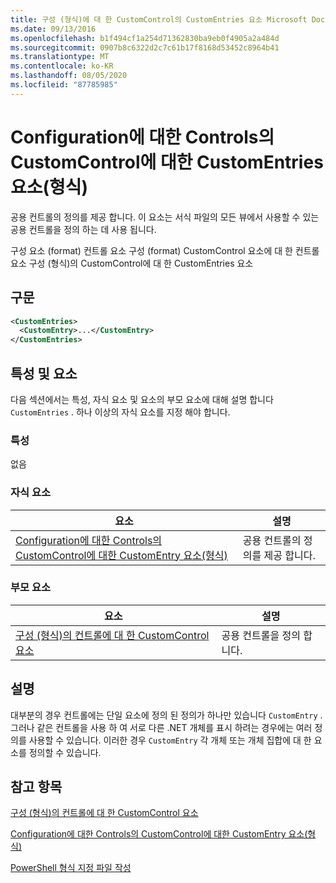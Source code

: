 ```yaml
---
title: 구성 (형식)에 대 한 CustomControl의 CustomEntries 요소 Microsoft Docs
ms.date: 09/13/2016
ms.openlocfilehash: b1f494cf1a254d71362830ba9eb0f4905a2a484d
ms.sourcegitcommit: 0907b8c6322d2c7c61b17f8168d53452c8964b41
ms.translationtype: MT
ms.contentlocale: ko-KR
ms.lasthandoff: 08/05/2020
ms.locfileid: "87785985"
---
```

# <a name="customentries-element-for-customcontrol-for-controls-for-configuration-format"></a>Configuration에 대한 Controls의 CustomControl에 대한 CustomEntries 요소(형식)

공용 컨트롤의 정의를 제공 합니다. 이 요소는 서식 파일의 모든 뷰에서 사용할 수 있는 공용 컨트롤을 정의 하는 데 사용 됩니다.

구성 요소 (format) 컨트롤 요소 구성 (format) CustomControl 요소에 대 한 컨트롤 요소 구성 (형식)의 CustomControl에 대 한 CustomEntries 요소

## <a name="syntax"></a>구문

```xml
<CustomEntries>
  <CustomEntry>...</CustomEntry>
</CustomEntries>

```

## <a name="attributes-and-elements"></a>특성 및 요소

다음 섹션에서는 특성, 자식 요소 및 요소의 부모 요소에 대해 설명 합니다 `CustomEntries` . 하나 이상의 자식 요소를 지정 해야 합니다.

### <a name="attributes"></a>특성

없음

### <a name="child-elements"></a>자식 요소

|요소|설명|
|-------------|-----------------|
|[Configuration에 대한 Controls의 CustomControl에 대한 CustomEntry 요소(형식)](./customentry-element-for-customcontrol-for-controls-for-configuration-format.md)|공용 컨트롤의 정의를 제공 합니다.|

### <a name="parent-elements"></a>부모 요소

|요소|설명|
|-------------|-----------------|
|[구성 (형식)의 컨트롤에 대 한 CustomControl 요소](./customcontrol-element-for-control-for-controls-for-configuration-format.md)|공용 컨트롤을 정의 합니다.|

## <a name="remarks"></a>설명

대부분의 경우 컨트롤에는 단일 요소에 정의 된 정의가 하나만 있습니다 `CustomEntry` . 그러나 같은 컨트롤을 사용 하 여 서로 다른 .NET 개체를 표시 하려는 경우에는 여러 정의를 사용할 수 있습니다. 이러한 경우 `CustomEntry` 각 개체 또는 개체 집합에 대 한 요소를 정의할 수 있습니다.

## <a name="see-also"></a>참고 항목

[구성 (형식)의 컨트롤에 대 한 CustomControl 요소](./customcontrol-element-for-control-for-controls-for-configuration-format.md)

[Configuration에 대한 Controls의 CustomControl에 대한 CustomEntry 요소(형식)](./customentry-element-for-customcontrol-for-controls-for-configuration-format.md)

[PowerShell 형식 지정 파일 작성](./writing-a-powershell-formatting-file.md)
